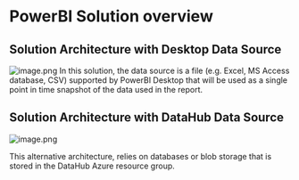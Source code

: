 # PowerBI Solution overview

## Solution Architecture with Desktop Data Source
![image.png](/.attachments/image-7e5d0f59-bc21-442c-b7f7-0e0568ed8f6c.png)
In this solution, the data source is a file (e.g. Excel, MS Access database, CSV) supported by PowerBI Desktop that will be used as a single point in time snapshot of the data used in the report.

## Solution Architecture with DataHub Data Source
![image.png](/.attachments/image-b049ef4d-e2e0-4511-9a9e-3274d6277afa.png)

This alternative architecture, relies on databases or blob storage that is stored in the DataHub Azure resource group. 